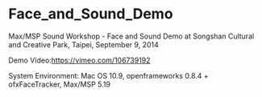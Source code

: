 Face_and_Sound_Demo
===================

Max/MSP Sound Workshop - Face and Sound Demo at Songshan Cultural and Creative Park, Taipei, September 9, 2014 

Demo Video:https://vimeo.com/106739192

System Environment: Mac OS 10.9, openframeworks 0.8.4 + ofxFaceTracker, Max/MSP 5.19
